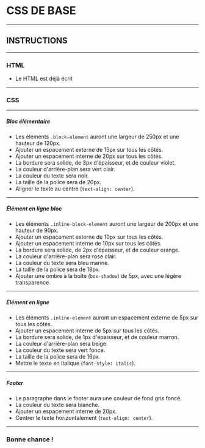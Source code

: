 # CSS DE BASE

---

## INSTRUCTIONS

---

### HTML

- Le HTML est déjà écrit

---

### CSS

---

##### Bloc élémentaire

- Les éléments `.block-element` auront une largeur de 250px et une hauteur de 120px.
- Ajouter un espacement externe de 15px sur tous les côtés.
- Ajouter un espacement interne de 20px sur tous les côtés.
- La bordure sera solide, de 3px d'épaisseur, et de couleur violet.
- La couleur d'arrière-plan sera vert clair.
- La couleur du texte sera noir.
- La taille de la police sera de 20px.
- Aligner le texte au centre (`text-align: center`).

---

##### Élément en ligne bloc

- Les éléments `.inline-block-element` auront une largeur de 200px et une hauteur de 90px.
- Ajouter un espacement externe de 10px sur tous les côtés.
- Ajouter un espacement interne de 10px sur tous les côtés.
- La bordure sera solide, de 2px d'épaisseur, et de couleur orange.
- La couleur d'arrière-plan sera rose clair.
- La couleur du texte sera bleu marine.
- La taille de la police sera de 18px.
- Ajouter une ombre à la boîte (`box-shadow`) de 5px, avec une légère transparence.

---

##### Élément en ligne

- Les éléments `.inline-element` auront un espacement externe de 5px sur tous les côtés.
- Ajouter un espacement interne de 5px sur tous les côtés.
- La bordure sera solide, de 1px d'épaisseur, et de couleur marron.
- La couleur d'arrière-plan sera beige.
- La couleur du texte sera vert foncé.
- La taille de la police sera de 16px.
- Mettre le texte en italique (`font-style: italic`).

---

##### Footer

- Le paragraphe dans le footer aura une couleur de fond gris foncé.
- La couleur du texte sera blanche.
- Ajouter un espacement interne de 20px.
- Centrer le texte horizontalement (`text-align: center`).

---

### **Bonne chance !**
